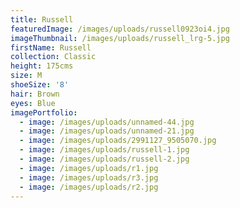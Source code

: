 ```yaml
---
title: Russell
featuredImage: /images/uploads/russell0923oi4.jpg
imageThumbnail: /images/uploads/russell_lrg-5.jpg
firstName: Russell
collection: Classic
height: 175cms
size: M
shoeSize: '8'
hair: Brown
eyes: Blue
imagePortfolio:
  - image: /images/uploads/unnamed-44.jpg
  - image: /images/uploads/unnamed-21.jpg
  - image: /images/uploads/2991127_9505070.jpg
  - image: /images/uploads/russell-1.jpg
  - image: /images/uploads/russell-2.jpg
  - image: /images/uploads/r1.jpg
  - image: /images/uploads/r3.jpg
  - image: /images/uploads/r2.jpg
---
```


